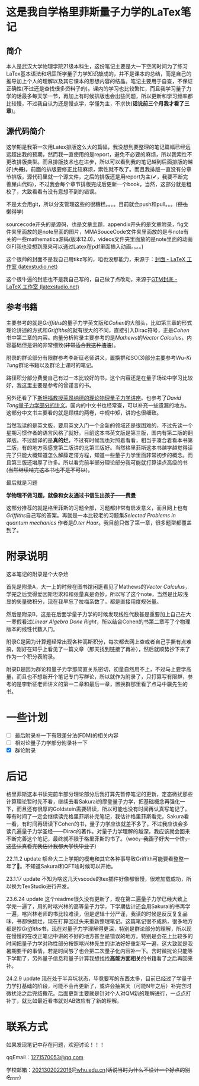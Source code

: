# 这是我自学格里菲斯量子力学的LaTex笔记

## 简介
本人是武汉大学物理学院21级本科生，这份笔记主要是大一下空闲时间为了练习LaTex基本语法和巩固所学量子力学知识敲成的，并不是课本的总结，而是自己的推导加上个人的理解以及其它课本的思想内容的结晶。笔记主要用于自查，不保证正确性(~~不过还是查找很多资料了的~~)。课内的学习也比较繁忙，而且我学习量子力学的话最多每天学一节，再加上有时候排版也会出些问题，所以更新和学习频率都比较慢，不过我自认为还是慢点学，学懂为主，不求快(**话说前三个月我才看了三章**)。

## 源代码简介
这学期是我第一次用Latex排版这么大的篇幅，我没想到要整理的笔记篇幅已经远远超出我的预期，然而我一直使用的是report，避免不必要的麻烦，所以我索性不更改排版类型。而且排版技术也在进步，所以可以看到我的笔记越到后面排版的越好(~~大概~~)。前面的排版要修正比较麻烦，索性就不改了。而且我排版一直没有分章节排版，源代码里就一个源文件，之后的排版还是用report为主(✔，我要不断完善屎山代码)，不过我会每个章节排版完成后更新一个book，当然，这部分就是粗校了，大致看看有没有意想不到的错误。

不是太会用git，所以分支管理这些的很糟糕。。。。目前就会push和pull。。。(~~但也懒得学~~)

sourcecode开头的是源码，也是文章主题，appendix开头的是文章附录，fig文件夹里面放的是note里面的图片，MMASouceCode文件夹里面放的是与note有关的一些mathematica源码(版本12.0)，videos文件夹里面放的是note里面的动画GIF(我也没想到原来可以通过Latex在pdf里面插入动画。。。。)

这个很帅的封面不是我自己用tikz写的，咱也没那能力，来源于：[封面 - LaTeX 工作室 (latexstudio.net)](https://www.latexstudio.net/index/details/index/mid/3121.html)

这个很牛逼的封底也不是我自己写的，自己做了点改动，来源于[GTM封底 - LaTeX 工作室 (latexstudio.net)](https://www.latexstudio.net/index/details/index/mid/2719.html)

## 参考书籍

主要参考的就是*Griffiths*的量子力学英文版和*Cohen*的大部头，比如第三章的形式理论讲述的方式和*Griffiths*的就有很大的不同，直接引入Dirac符号，正是*Cohen*书中第二章的内容。向量分析附录主要参考的是*Mathews*的*Vector Calculus*，内容基础但是讲的非常细致(~~非常适合我这种渣渣~~)。

附录的群论部分有限群参考李新征老师讲义，置换群和SO(3)部分主要参考*Wu-Ki Tung*群论书籍以及群论上课时的笔记。

路径积分部分费曼自己有过一本比较好的书，这个内容还是在量子场论中学习比较好，我这里主要是参考的曾谨言的书。

另外还看了下[斯坦福教授莱昂纳德的理论物理量子力学讲座](https://www.bilibili.com/video/BV1Wa411Y7gC?spm_id_from=333.337.search-card.all.click)。也参考了*David Tong*[量子力学部分的讲义](http://www.damtp.cam.ac.uk/user/tong/quantum.html)。国内的中文书也经常查，可以补充一些遗漏的地方。这部分中文书主要看的就是顾樵的两卷，中规中矩，讲的也很细致。

当然我读的是英文版，要用英文入门一个全新的领域还是很困难的，不过先读一个星期习惯作者的语言风格了就好。目前这本书英文版是第三版，国内有第二版的翻译版。不过翻译的是**真的烂**，不过有时候我也对照着看看，相当于凑合着看本书第二版，有的地方我感觉第二版讲的比第三版好。当然格里菲斯这本书越学越觉得读完了只能大概知道怎么解薛定谔方程，知道一些量子力学里面非常初步的概念。而且第三版还增厚了许多。所以看完前半部分理论部分我可能就打算读点高级的书(~~当然继续啃完这本书也不是不可以~~)。

最后就是习题

**学物理不做习题，就像和女友通过书信生出孩子——费曼**

这部分推荐的就是格里菲斯的习题全部，习题都非常有启发意义，而且网上也有*Griffiths*自己写的答案。再就是一本比较老的习题集*Selected Problems in quantum mechanics* 作者是*D.ter Haar*。我目前只做了第一章，很多题型都覆盖到了。

# 附录说明

这本笔记的附录是个大杂烩

首先是附录A，大一上的时候在图书馆闲逛看见了Mathews的*Vector Calculus*，学完之后觉得爱因斯坦求和和张量真是奇妙，所以写了这个note，当然是比较浅显的矢量微积分，现在我早忘了拉梅系数了，都是直接用度规张量。

然后是附录B，这是在后面学量子力学的时候发现线性代数甚是重要加上自己在大一寒假看过*Linear Algebra Done Right*，所以结合Cohen的书第二章写了个物理版本的线性代数入门。

附录C是因为计算题经常出现各种高斯积分，每次都去网上查或者自己手撕有点难搞，刚好在知乎上看见了一篇文章（那天找到链接了再补），然后就顺势抄下来了作为一个积分表附录。

附录D是因为群论和量子力学那简直关系密切，初量自然用不上，不过马上要学高量，而且也不想新开个笔记专门写群论，所以就作为附录了，只打算写有限群，参考的是李新征老师讲义的第一二章和最后一章，置换群那里看了点马中骥先生的书。

#  一些计划 

- [ ] 最后附录补一下有限差分法(FDM)的相关内容
- [ ] 相对论量子力学部分附录补一下
- [x] 群论附录

# 后记

格里菲斯这本书读完前半部分理论部分后我打算先暂停笔记的更新，定态微扰那些计算理论暂时先不看，继续去看Sakurai的摩登量子力学，把基础概念再强化一下，而且还有很厚的Goldstein需要研读，所以可能也没有时间再认真写笔记了。等有时间了一定会继续读完格里菲斯补完笔记，我估计格里菲斯看完，Sakura看一看，有时间再研读下Cohen的书，量子力学应该就差不多了，不过我应该会多读几遍量子力学圣经——Dirac的著作。对量子力学理解的越深，我应该就会回来不断完善这个笔记，最终就不限于格里菲斯的书了。（~~woc，我画了好大一个饼，这些认真看完我估计我都大学快毕业了~~）

22.11.2 update 额😓大二上学期的模电和其它各种事导致Griffith可能要看整整一年了🤣。不知道Sakurai和QFT啥时候可以开始。

23.1.17 update 不知为啥这几天vscode的tex插件好像都很慢，很难加载成功，所以换为TexStudio进行开发。

23.6.24 update 这个readme很久没有更新了，现在第二遍量子力学已经大致上学完一遍了，用的时喀兴林的高等量子力学，下学期估计还会用Sakurai的书再学一遍，喀兴林老师的书比较难读，但是逻辑十分严谨，我读的时候是反反复复品味，书都快翻烂，现在打算回过头来重新整理笔记。这篇笔记很不成熟，很多地方都是抄*Griffiths*书，现在对量子力学理解得更深，特别是群论部分的理解，所以现在慢慢的在改正笔记中讲的不好的地方甚至是错误的地方。特别是会花上比较多的时间把量子力学对称性部分按照喀兴林先生的讲法好好重新写一遍，这大致就是我暑期要干的事情，若是时间够了也会把二次量子化内容补一下。含时微扰论只能等下学期了，另外量子信息和量子计算我想找找**高能方面相关**的书籍看了之后再回来补。

24.2.9 update 现在处于半弃坑状态，毕竟要写的东西太多，目前已经过了学量子力学打基础的阶段，可能不会再更新了，或许会抽某天（可能N年之后）补完含时微扰论之后完结撒花。后面更新主要就是针对个人对QM新的理解进行，一点点打补丁，就比如最近看书就对AB效应有了新的理解。

# 联系方式

如果发现笔记中存在问题，欢迎讨论！！！

qqEmail：1271570053@qq.com

学校邮箱：2021302022016@whu.edu.cn(~~话说当时为什么不设计一个好点的别名。。。~~)